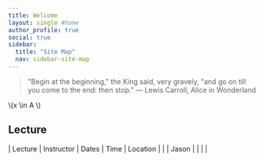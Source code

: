 ```yaml
---
title: Welcome
layout: single #home
author_profile: true
social: true
sidebar:
  title: "Site Map"
  nav: sidebar-site-map
---
```


> "Begin at the beginning," the King said, very gravely, "and go on till you come to the end: then stop."
> ― Lewis Carroll, Alice in Wonderland

\\(x \in A \\)

## Lecture


 | Lecture | Instructor | Dates | Time | Location |
 |         | Jason      |       |      |          |


